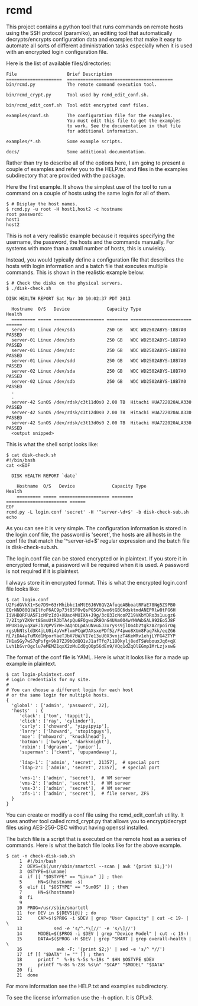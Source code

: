 rcmd
====

This project contains a python tool that runs commands on remote hosts
using the SSH protocol (paramiko), an editing tool that automatically
decrypts/encrypts configuration data and examples that make it easy to
automate all sorts of different administration tasks especially when
it is used with an encrypted login configuration file.

Here is the list of available files/directories:

    File                   Brief Description
    =====================  ========================================
    bin/rcmd.py            The remote command execution tool.

    bin/rcmd_crypt.py      Tool used by rcmd_edit_conf.sh.

    bin/rcmd_edit_conf.sh  Tool edit encrypted conf files.

    examples/conf.sh       The configuration file for the examples.
                           You must edit this file to get the examples
                           to work. See the documentation in that file
                           for additional information.

    examples/*.sh          Some example scripts.

    docs/                  Some additional documentation.

Rather than try to describe all of the options here, I am going to
present a couple of examples and refer you to the HELP.txt and files
in the examples subdirectory that are provided with the package.
  
Here the first example. It shows the simplest use of the tool to run a
command on a couple of hosts using the same login for all of them.
  
    $ # Display the host names.
    $ rcmd.py -u root -H host1,host2 -c hostname
    root password:
    host1
    host2
  
This is not a very realistic example because it requires specifying
the username, the password, the hosts and the commands manually. For
systems with more than a small number of hosts, this is unwieldy.
  
Instead, you would typically define a configuration file that
describes the hosts with login information and a batch file that
executes multiple commands. This is shown in the realistic example
below:
  
    $ # Check the disks on the physical servers.
    $ ./disk-check.sh
  
    DISK HEALTH REPORT Sat Mar 30 10:02:37 PDT 2013
 
      Hostname  O/S   Device              Capacity Type                    Health
      ========= ===== =================== ======== ======================= ======
      server-01 Linux /dev/sda            250 GB   WDC WD2502ABYS-18B7A0   PASSED
      server-01 Linux /dev/sdb            250 GB   WDC WD2502ABYS-18B7A0   PASSED
      server-01 Linux /dev/sdc            250 GB   WDC WD2502ABYS-18B7A0   PASSED
      server-01 Linux /dev/sdd            250 GB   WDC WD2502ABYS-18B7A0   PASSED
      server-02 Linux /dev/sda            250 GB   WDC WD2502ABYS-18B7A0   PASSED
      server-02 Linux /dev/sdb            250 GB   WDC WD2502ABYS-18B7A0   PASSED
      .
      .
      server-42 SunOS /dev/rdsk/c3t11d0s0 2.00 TB  Hitachi HUA722020ALA330 PASSED
      server-42 SunOS /dev/rdsk/c3t12d0s0 2.00 TB  Hitachi HUA722020ALA330 PASSED
      server-42 SunOS /dev/rdsk/c3t13d0s0 2.00 TB  Hitachi HUA722020ALA330 PASSED
      <output snipped>
  
This is what the shell script looks like:
  
    $ cat disk-check.sh
    #!/bin/bash
    cat <<EOF
  
      DISK HEALTH REPORT `date`
  
        Hostname  O/S   Device              Capacity Type                    Health
        ========= ===== =================== ======== ======================= ======
    EOF
    rcmd.py -L login.conf 'secret' -H '^server-\d+$' -b disk-check-sub.sh
    echo
  
As you can see it is very simple. The configuration information is
stored in the login.conf file, the password is 'secret', the hosts are
all hosts in the conf file that match the '^server-\d+$' regular
expression and the batch file is disk-check-sub.sh.
 
The login.conf file can be stored encrypted or in plaintext. If you
store it in encrypted format, a password will be required when it is
used. A password is not required if it is plaintext.
  
I always store it in encrypted format. This is what the encrypted
login.conf file looks like:
  
    $ cat login.conf
    U2FsdGVkX1+Se7D9+63rMhibkc1nMtE6J6V6QV2AfuqoABboatRFaE78Ng5Z9PB0
    EQrNND80QlWIlfoF6AC9p73t85FOvQsPG5GtOwo6tGBC6dsktmdANEPRlw8tFG6H
    IiVHBQRFUA5F1cMPzIdO+XUac4MUIXA+J9g/3cO3IcNcoPZ19VKbYDRo3s1uugz6
    7/2ItpYZK9rt8SmuUtR3bTA4pQu6FOgws2R9OnG4UAm0O4wYNWWbSAL992Eo5J8F
    WPU814yvqXuFJb2QPViYW+JAQnDLpA5UNvuGJ3xryss9jlOo4b2tgkzAZrpoirOq
    rgsUhNtsld3K4jLU0i4pVvFlvmPCqWJAXsxePDf5z/F4pwo8XUm8Faq7kk/eqZG6
    RL7iDA4yTuMXdGMporYaeTJbX7bW/VI7e13uU0X3vnjzT4KeWRv1ehjLYFG4ZTYP
    7H1aSGy7wS7qPsfg+9kB7ZJ9bQdQO1vJ1afTfq7i1O0kylj8edTSWebouxJq6+qX
    Lvh1bSvrOgclu7eMEMZ1qxX2zMuIdQgOOp56dEn9/VQq1dZqOlEGmpIMrLzjxswG
  
The format of the conf file is YAML. Here is what it looks like for a
made up example in plaintext.
 
    $ cat login-plaintext.conf
    # Login credentials for my site.
    #
    # You can choose a different login for each host
    # or the same login for multiple hosts.
    {
      'global' : ['admin', 'password', 22],
      'hosts'  : {
         'clack': ['tom', 'tappit'],
         'click': ['ray', 'cylinder'],
         'curly': ['choward', 'yipyipyip'],
         'larry': ['lhoward', 'stopitguys'],
         'moe': ['mhoward', 'knucklhead'],
         'batman': ['bwayne', 'darkknight'],
         'robin': ['dgrason', 'junior'],
         'superman': ['ckent', 'upupandaway'],
    
         'ldap-1': ['admin', 'secret', 21357],  # special port
         'ldap-2': ['admin', 'secret', 21357],  # special port
    
         'vms-1': ['admin', 'secret'],  # VM server
         'vms-2': ['admin', 'secret'],  # VM server
         'vms-3': ['admin', 'secret'],  # VM server
         'zfs-1': ['admin', 'secret'],  # file server, ZFS
      }
    }
    
You can create or modify a conf file using the rcmd_edit_conf.sh
utility. It uses another tool called rcmd_crypt.py that allows you
to encrypt/decrypt files using AES-256-CBC without having openssl
installed.
  
The batch file is a script that is executed on the remote host as a
series of commands. Here is what the batch file looks like for the
above example.
  
    $ cat -n check-disk-sub.sh
         1  #!/bin/bash
         2  DEVS=($(/usr/sbin/smartctl --scan | awk '{print $1;}'))
         3  OSTYPE=$(uname)
         4  if [[ "$OSTYPE" == "Linux" ]] ; then
         5      HN=$(hostname -s)
         6  elif [[ "$OSTYPE" == "SunOS" ]] ; then
         7      HN=$(hostname)
         8  fi
         9
        10  PROG=/usr/sbin/smartctl
        11  for DEV in ${DEVS[@]} ; do
        12      CAP=$($PROG -i $DEV | grep "User Capacity" | cut -c 19- | \
        13            sed -e 's/^.*\[//' -e 's/\]//')
        14      MODEL=$($PROG -i $DEV | grep "Device Model" | cut -c 19-)
        15      DATA=$($PROG -H $DEV | grep ^SMART | grep overall-health | \
        16             awk -F: '{print $2;}' | sed -e 's/^ *//')
        17  if [[ "$DATA" != "" ]] ; then
        18      printf "  %-9s %-5s %-19s " $HN $OSTYPE $DEV
        19      printf "%-8s %-23s %s\n" "$CAP" "$MODEL" "$DATA"
        20  fi
        21  done
  
For more information see the HELP.txt and examples subdirectory.
  
To see the license information use the -h option. It is GPLv3.

